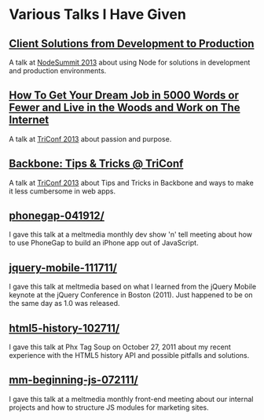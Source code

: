 # Various Talks I Have Given

## [Client Solutions from Development to Production](http://lukekarrys.github.io/nodesummit)
A talk at [NodeSummit 2013](http://nodesummit.com) about using Node for solutions in development and production environments.

## [How To Get Your Dream Job in 5000 Words or Fewer and Live in the Woods and Work on The Internet](http://lukelov.es/talks/2013/07/21/passion-and-purpose.html)
A talk at [TriConf 2013](http://triconf.com) about passion and purpose.

## [Backbone: Tips & Tricks @ TriConf](/talks/backbone-071813/index.html)
A talk at [TriConf 2013](http://triconf.com) about Tips and Tricks in Backbone and ways to make it less cumbersome in web apps.

## [phonegap-041912/](/talks/phonegap-041912/README.md)
I gave this talk at a meltmedia monthly dev show 'n' tell meeting about how to use PhoneGap to build an iPhone app out of JavaScript.

## [jquery-mobile-111711/](/talks/jquery-mobile-111711/index.html)
I gave this talk at meltmedia based on what I learned from the jQuery Mobile keynote at the jQuery Conference in Boston (2011). Just happened to be on the same day as 1.0 was released.

## [html5-history-102711/](/talks/html5-history-102711/index.html)
I gave this talk at Phx Tag Soup on October 27, 2011 about my recent experience with the HTML5 history API and possible pitfalls and solutions.

## [mm-beginning-js-072111/](/talks/mm-beginning-js-072111/index.html)
I gave this talk at a meltmedia monthly front-end meeting about our internal projects and how to structure JS modules for marketing sites.
